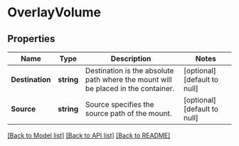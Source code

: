 # OverlayVolume

## Properties
Name | Type | Description | Notes
------------ | ------------- | ------------- | -------------
**Destination** | **string** | Destination is the absolute path where the mount will be placed in the container. | [optional] [default to null]
**Source** | **string** | Source specifies the source path of the mount. | [optional] [default to null]

[[Back to Model list]](../README.md#documentation-for-models) [[Back to API list]](../README.md#documentation-for-api-endpoints) [[Back to README]](../README.md)

